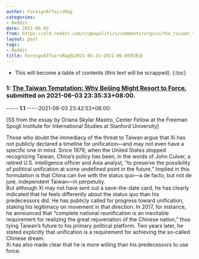 ```yaml
---
author: ForeignAffairsMag
categories:
- Reddit
date: 2021-06-03
from: https://old.reddit.com/r/geopolitics/comments/nrgccu/the_taiwan_temptation_why_beijing_might_resort_to/
layout: post
tags:
- Reddit
title: ForeignAffairsMag在2021-05-31~2021-06-06的言论
---
```


* This will become a table of contents (this text will be scrapped).
{:toc}

### 1: [The Taiwan Temptation: Why Beijing Might Resort to Force](https://old.reddit.com/r/geopolitics/comments/nrgccu/the_taiwan_temptation_why_beijing_might_resort_to/), submitted on 2021-06-03 23:35:33+08:00.

----- __1.1__ -----2021-06-03 23:42:53+08:00:

\[SS from the essay by Oriana Skylar Mastro, Center Fellow at the Freeman Spogli Institute for International Studies at Stanford University\]

Those who doubt the immediacy of the threat to Taiwan argue that Xi has not publicly declared a timeline for unification—and may not even have a specific one in mind. Since 1979, when the United States stopped recognizing Taiwan, China’s policy has been, in the words of John Culver, a retired U.S. intelligence officer and Asia analyst, “to preserve the possibility of political unification at some undefined point in the future.” Implied in this formulation is that China can live with the status quo—a de facto, but not de jure, independent Taiwan—in perpetuity.   
But although Xi may not have sent out a save-the-date card, he has clearly indicated that he feels differently about the status quo than his predecessors did. He has publicly called for progress toward unification, staking his legitimacy on movement in that direction. In 2017, for instance, he announced that “complete national reunification is an inevitable requirement for realizing the great rejuvenation of the Chinese nation,” thus tying Taiwan’s future to his primary political platform. Two years later, he stated explicitly that unification is a requirement for achieving the so-called Chinese dream.   
Xi has also made clear that he is more willing than his predecessors to use force.

